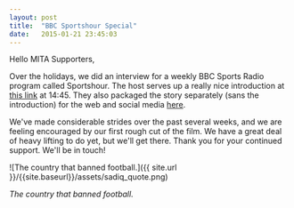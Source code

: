 ```yaml
---
layout: post
title:  "BBC Sportshour Special"
date:   2015-01-21 23:45:03
---
```


Hello MITA Supporters,

Over the holidays, we did an interview for a weekly BBC Sports Radio program called Sportshour. The host serves up a really nice introduction at [this link](http://downloads.bbc.co.uk/podcasts/worldservice/sport/sport_20150103-1200a.mp3) at 14:45. They also packaged the story separately (sans the introduction) for the web and social media [here](http://bbc.in/1sbYxbm%20%20).

We've made considerable strides over the past several weeks, and we are feeling encouraged by our first rough cut of the film.  We have a great deal of heavy lifting to do yet, but we'll get there. Thank you for your continued support. We'll be in touch!

![The country that banned football.]({{ site.url }}/{{site.baseurl}}/assets/sadiq_quote.png)

*The country that banned football.*